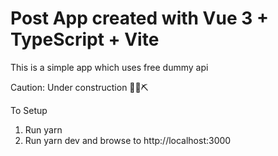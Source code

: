 # Post App created with Vue 3 + TypeScript + Vite

This is a simple app which uses free dummy api 

Caution:
Under construction 👷‍♀️⛏

To Setup
1. Run yarn
2. Run yarn dev and browse to http://localhost:3000
